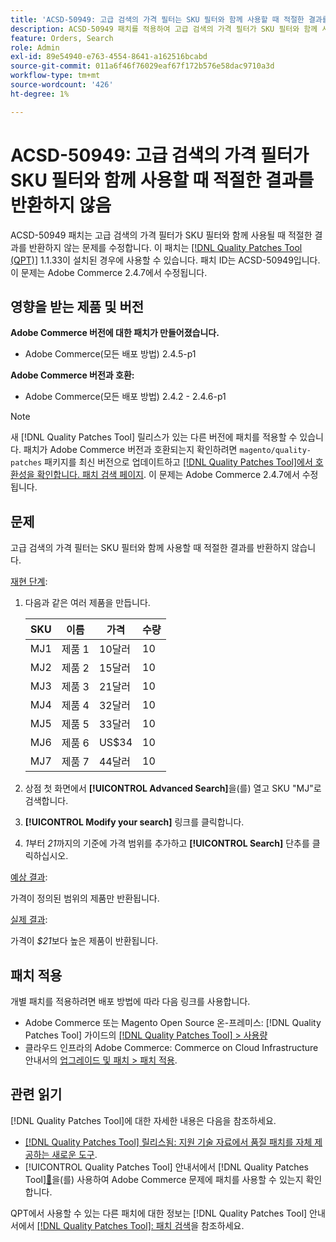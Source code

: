 ```yaml
---
title: 'ACSD-50949: 고급 검색의 가격 필터는 SKU 필터와 함께 사용할 때 적절한 결과를 반환하지 않습니다'
description: ACSD-50949 패치를 적용하여 고급 검색의 가격 필터가 SKU 필터와 함께 사용될 때 적절한 결과를 반환하지 않는 Adobe Commerce 문제를 해결합니다.
feature: Orders, Search
role: Admin
exl-id: 89e54940-e763-4554-8641-a162516bcabd
source-git-commit: 011a6f46f76029eaf67f172b576e58dac9710a3d
workflow-type: tm+mt
source-wordcount: '426'
ht-degree: 1%

---
```


# ACSD-50949: 고급 검색의 가격 필터가 SKU 필터와 함께 사용할 때 적절한 결과를 반환하지 않음

ACSD-50949 패치는 고급 검색의 가격 필터가 SKU 필터와 함께 사용될 때 적절한 결과를 반환하지 않는 문제를 수정합니다. 이 패치는 [[!DNL Quality Patches Tool (QPT)]](https://experienceleague.adobe.com/ko/docs/commerce-operations/tools/quality-patches-tool/quality-patches-tool-to-self-serve-quality-patches) 1.1.33이 설치된 경우에 사용할 수 있습니다. 패치 ID는 ACSD-50949입니다. 이 문제는 Adobe Commerce 2.4.7에서 수정됩니다.

## 영향을 받는 제품 및 버전

**Adobe Commerce 버전에 대한 패치가 만들어졌습니다.**

* Adobe Commerce(모든 배포 방법) 2.4.5-p1

**Adobe Commerce 버전과 호환:**

* Adobe Commerce(모든 배포 방법) 2.4.2 - 2.4.6-p1

>[!NOTE]
>
>새 [!DNL Quality Patches Tool] 릴리스가 있는 다른 버전에 패치를 적용할 수 있습니다. 패치가 Adobe Commerce 버전과 호환되는지 확인하려면 `magento/quality-patches` 패키지를 최신 버전으로 업데이트하고 [[!DNL Quality Patches Tool]에서 호환성을 확인합니다. 패치 검색 페이지](<https://experienceleague.adobe.com/tools/commerce-quality-patches/index.html?lang=ko>). 이 문제는 Adobe Commerce 2.4.7에서 수정됩니다.

## 문제

고급 검색의 가격 필터는 SKU 필터와 함께 사용할 때 적절한 결과를 반환하지 않습니다.

<u>재현 단계</u>:

1. 다음과 같은 여러 제품을 만듭니다.

   | SKU | 이름 | 가격 | 수량 |
   |-----|-----------|-------|----------|
   | MJ1 | 제품 1 | 10달러 | 10 |
   | MJ2 | 제품 2 | 15달러 | 10 |
   | MJ3 | 제품 3 | 21달러 | 10 |
   | MJ4 | 제품 4 | 32달러 | 10 |
   | MJ5 | 제품 5 | 33달러 | 10 |
   | MJ6 | 제품 6 | US$34 | 10 |
   | MJ7 | 제품 7 | 44달러 | 10 |

1. 상점 첫 화면에서 **[!UICONTROL Advanced Search]**&#x200B;을(를) 열고 SKU &quot;MJ&quot;로 검색합니다.
1. **[!UICONTROL Modify your search]** 링크를 클릭합니다.
1. *1*&#x200B;부터 *21*&#x200B;까지의 기준에 가격 범위를 추가하고 **[!UICONTROL Search]** 단추를 클릭하십시오.

<u>예상 결과</u>:

가격이 정의된 범위의 제품만 반환됩니다.

<u>실제 결과</u>:

가격이 *$21*&#x200B;보다 높은 제품이 반환됩니다.

## 패치 적용

개별 패치를 적용하려면 배포 방법에 따라 다음 링크를 사용합니다.

* Adobe Commerce 또는 Magento Open Source 온-프레미스: [!DNL Quality Patches Tool] 가이드의 [[!DNL Quality Patches Tool] > 사용량](/help/tools/quality-patches-tool/usage.md)
* 클라우드 인프라의 Adobe Commerce: Commerce on Cloud Infrastructure 안내서의 [업그레이드 및 패치 > 패치 적용](https://experienceleague.adobe.com/docs/commerce-cloud-service/user-guide/develop/upgrade/apply-patches.html?lang=ko).

## 관련 읽기

[!DNL Quality Patches Tool]에 대한 자세한 내용은 다음을 참조하세요.

* [[!DNL Quality Patches Tool] 릴리스됨: 지원 기술 자료에서 품질 패치를 자체 제공하는 새로운 도구](https://experienceleague.adobe.com/ko/docs/commerce-operations/tools/quality-patches-tool/quality-patches-tool-to-self-serve-quality-patches).
* [!UICONTROL Quality Patches Tool] 안내서에서  [!DNL Quality Patches Tool][&#128279;](/help/tools/quality-patches-tool/patches-available-in-qpt/check-patch-for-magento-issue-with-magento-quality-patches.md)을(를) 사용하여 Adobe Commerce 문제에 패치를 사용할 수 있는지 확인합니다.


QPT에서 사용할 수 있는 다른 패치에 대한 정보는 [!DNL Quality Patches Tool] 안내서에서 [[!DNL Quality Patches Tool]: 패치 검색](<https://experienceleague.adobe.com/tools/commerce-quality-patches/index.html?lang=ko>)을 참조하세요.
